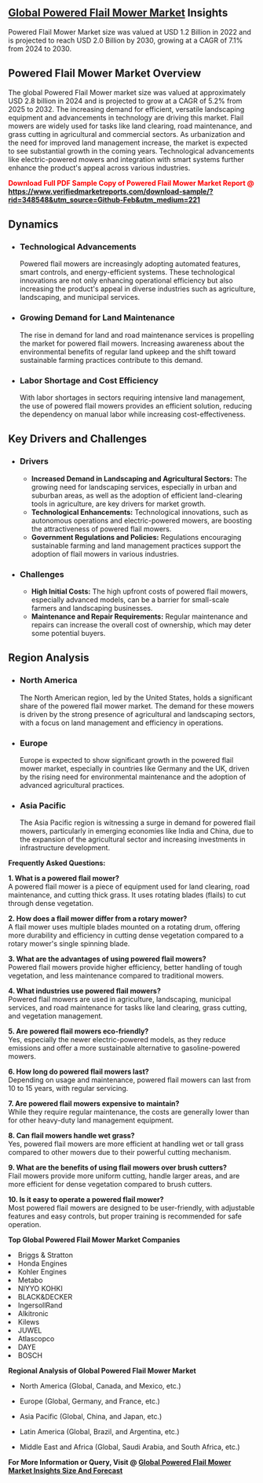 <h2><a href="https://www.verifiedmarketreports.com/download-sample/?rid=348548&amp;utm_source=Github&amp;utm_medium=221" target="_blank">Global Powered Flail Mower Market</a> Insights</h2><p>Powered Flail Mower Market size was valued at USD 1.2 Billion in 2022 and is projected to reach USD 2.0 Billion by 2030, growing at a CAGR of 7.1% from 2024 to 2030.</p><p> <h2>Powered Flail Mower Market Overview</h2> <p>The global Powered Flail Mower market size was valued at approximately USD 2.8 billion in 2024 and is projected to grow at a CAGR of 5.2% from 2025 to 2032. The increasing demand for efficient, versatile landscaping equipment and advancements in technology are driving this market. Flail mowers are widely used for tasks like land clearing, road maintenance, and grass cutting in agricultural and commercial sectors. As urbanization and the need for improved land management increase, the market is expected to see substantial growth in the coming years. Technological advancements like electric-powered mowers and integration with smart systems further enhance the product's appeal across various industries.</p> <p><strong><p><span class=""><span style="color: #ff0000;"><strong>Download Full PDF Sample Copy of Powered Flail Mower Market Report</strong> @ </span><a href="https://www.verifiedmarketreports.com/download-sample/?rid=348548&amp;utm_source=Github-Feb&amp;utm_medium=221" target="_blank">https://www.verifiedmarketreports.com/download-sample/?rid=348548&amp;utm_source=Github-Feb&amp;utm_medium=221</a></span></p></strong></p> <h2>Dynamics</h2> <ul> <li><h3>Technological Advancements</h3> Powered flail mowers are increasingly adopting automated features, smart controls, and energy-efficient systems. These technological innovations are not only enhancing operational efficiency but also increasing the product's appeal in diverse industries such as agriculture, landscaping, and municipal services.</li> <li><h3>Growing Demand for Land Maintenance</h3> The rise in demand for land and road maintenance services is propelling the market for powered flail mowers. Increasing awareness about the environmental benefits of regular land upkeep and the shift toward sustainable farming practices contribute to this demand.</li> <li><h3>Labor Shortage and Cost Efficiency</h3> With labor shortages in sectors requiring intensive land management, the use of powered flail mowers provides an efficient solution, reducing the dependency on manual labor while increasing cost-effectiveness.</li> </ul> <h2>Key Drivers and Challenges</h2> <ul> <li><h3>Drivers</h3> <ul> <li><strong>Increased Demand in Landscaping and Agricultural Sectors:</strong> The growing need for landscaping services, especially in urban and suburban areas, as well as the adoption of efficient land-clearing tools in agriculture, are key drivers for market growth.</li> <li><strong>Technological Enhancements:</strong> Technological innovations, such as autonomous operations and electric-powered mowers, are boosting the attractiveness of powered flail mowers.</li> <li><strong>Government Regulations and Policies:</strong> Regulations encouraging sustainable farming and land management practices support the adoption of flail mowers in various industries.</li> </ul> </li> <li><h3>Challenges</h3> <ul> <li><strong>High Initial Costs:</strong> The high upfront costs of powered flail mowers, especially advanced models, can be a barrier for small-scale farmers and landscaping businesses.</li> <li><strong>Maintenance and Repair Requirements:</strong> Regular maintenance and repairs can increase the overall cost of ownership, which may deter some potential buyers.</li> </ul> </li> </ul> <h2>Region Analysis</h2> <ul> <li><h3>North America</h3> The North American region, led by the United States, holds a significant share of the powered flail mower market. The demand for these mowers is driven by the strong presence of agricultural and landscaping sectors, with a focus on land management and efficiency in operations.</li> <li><h3>Europe</h3> Europe is expected to show significant growth in the powered flail mower market, especially in countries like Germany and the UK, driven by the rising need for environmental maintenance and the adoption of advanced agricultural practices.</li> <li><h3>Asia Pacific</h3> The Asia Pacific region is witnessing a surge in demand for powered flail mowers, particularly in emerging economies like India and China, due to the expansion of the agricultural sector and increasing investments in infrastructure development.</li> </ul> <p><strong>Frequently Asked Questions:</strong></p> <p><strong>1. What is a powered flail mower?</strong><br> A powered flail mower is a piece of equipment used for land clearing, road maintenance, and cutting thick grass. It uses rotating blades (flails) to cut through dense vegetation.</p> <p><strong>2. How does a flail mower differ from a rotary mower?</strong><br> A flail mower uses multiple blades mounted on a rotating drum, offering more durability and efficiency in cutting dense vegetation compared to a rotary mower's single spinning blade.</p> <p><strong>3. What are the advantages of using powered flail mowers?</strong><br> Powered flail mowers provide higher efficiency, better handling of tough vegetation, and less maintenance compared to traditional mowers.</p> <p><strong>4. What industries use powered flail mowers?</strong><br> Powered flail mowers are used in agriculture, landscaping, municipal services, and road maintenance for tasks like land clearing, grass cutting, and vegetation management.</p> <p><strong>5. Are powered flail mowers eco-friendly?</strong><br> Yes, especially the newer electric-powered models, as they reduce emissions and offer a more sustainable alternative to gasoline-powered mowers.</p> <p><strong>6. How long do powered flail mowers last?</strong><br> Depending on usage and maintenance, powered flail mowers can last from 10 to 15 years, with regular servicing.</p> <p><strong>7. Are powered flail mowers expensive to maintain?</strong><br> While they require regular maintenance, the costs are generally lower than for other heavy-duty land management equipment.</p> <p><strong>8. Can flail mowers handle wet grass?</strong><br> Yes, powered flail mowers are more efficient at handling wet or tall grass compared to other mowers due to their powerful cutting mechanism.</p> <p><strong>9. What are the benefits of using flail mowers over brush cutters?</strong><br> Flail mowers provide more uniform cutting, handle larger areas, and are more efficient for dense vegetation compared to brush cutters.</p> <p><strong>10. Is it easy to operate a powered flail mower?</strong><br> Most powered flail mowers are designed to be user-friendly, with adjustable features and easy controls, but proper training is recommended for safe operation.</p> </p><p><strong>Top Global Powered Flail Mower Market Companies</strong></p><div data-test-id=""><p><li>Briggs & Stratton</li><li> Honda Engines</li><li> Kohler Engines</li><li> Metabo</li><li> NIYYO KOHKI</li><li> BLACK&DECKER</li><li> IngersollRand</li><li> Alkitronic</li><li> Kilews</li><li> JUWEL</li><li> Atlascopco</li><li> DAYE</li><li> BOSCH</li></p><div><strong>Regional Analysis of&nbsp;Global Powered Flail Mower Market</strong></div><ul><li dir="ltr"><p dir="ltr">North America&nbsp;(Global, Canada, and Mexico, etc.)</p></li><li dir="ltr"><p dir="ltr">Europe (Global, Germany, and France, etc.)</p></li><li dir="ltr"><p dir="ltr">Asia Pacific&nbsp;(Global, China, and Japan, etc.)</p></li><li dir="ltr"><p dir="ltr">Latin America&nbsp;(Global, Brazil, and Argentina, etc.)</p></li><li dir="ltr">Middle East and Africa&nbsp;(Global, Saudi Arabia, and South Africa, etc.)</li></ul><p><strong>For More Information or Query, Visit @&nbsp;</strong><strong><a href="https://www.verifiedmarketreports.com/product/powered-flail-mower-market/?utm_source=Github&amp;utm_medium=221" target="_blank">Global Powered Flail Mower Market Insights Size And Forecast</a></strong></p></div>
